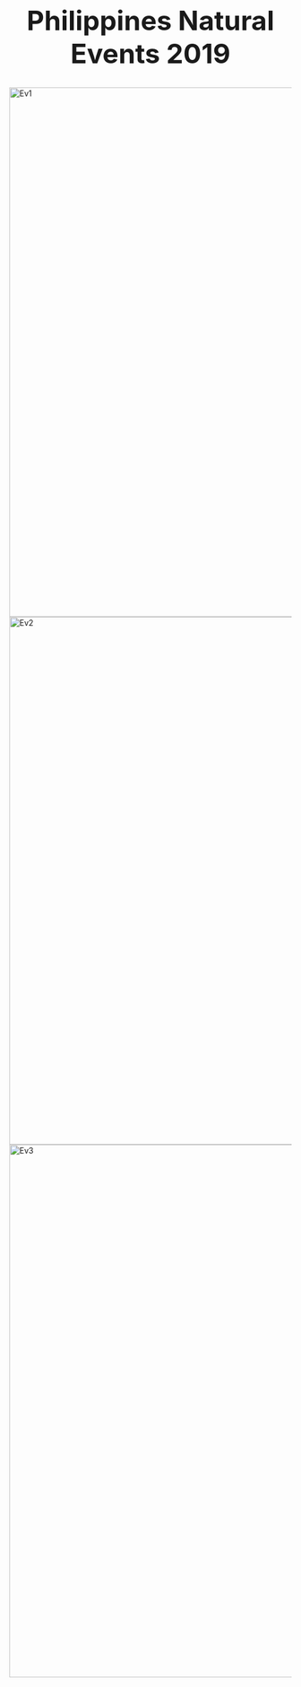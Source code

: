 <br><div align="center"><font size="52"><strong> Philippines Natural Events 2019 </strong></font></div></br>


<img width="945" alt="Ev1" src="https://user-images.githubusercontent.com/124261057/236607899-64aa2064-d0b4-4051-acb6-f9d9ca9f4f2e.png">
<img width="942" alt="Ev2" src="https://user-images.githubusercontent.com/124261057/236607911-52acb56f-18e0-46b6-97ce-cd0cc01e242b.png">
<img width="951" alt="Ev3" src="https://user-images.githubusercontent.com/124261057/236607919-a741a0ef-b960-40de-9467-877e4011a5ef.png">

